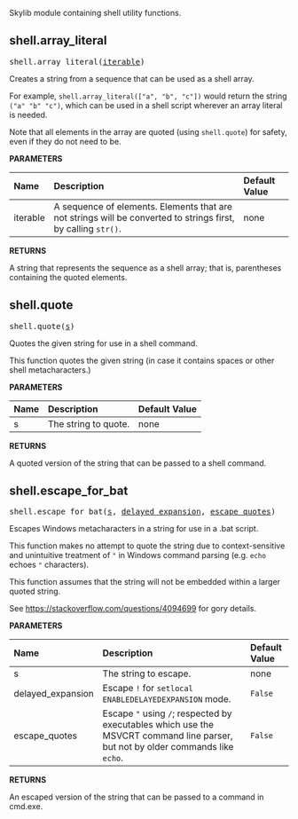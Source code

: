 <!-- Generated with Stardoc: http://skydoc.bazel.build -->

Skylib module containing shell utility functions.

<a id="#shell.array_literal"></a>

## shell.array_literal

<pre>
shell.array_literal(<a href="#shell.array_literal-iterable">iterable</a>)
</pre>

Creates a string from a sequence that can be used as a shell array.

For example, `shell.array_literal(["a", "b", "c"])` would return the string
`("a" "b" "c")`, which can be used in a shell script wherever an array
literal is needed.

Note that all elements in the array are quoted (using `shell.quote`) for
safety, even if they do not need to be.


**PARAMETERS**


| Name  | Description | Default Value |
| :------------- | :------------- | :------------- |
| <a id="shell.array_literal-iterable"></a>iterable |  A sequence of elements. Elements that are not strings will be converted to strings first, by calling <code>str()</code>.   |  none |

**RETURNS**

A string that represents the sequence as a shell array; that is,
parentheses containing the quoted elements.


<a id="#shell.quote"></a>

## shell.quote

<pre>
shell.quote(<a href="#shell.quote-s">s</a>)
</pre>

Quotes the given string for use in a shell command.

This function quotes the given string (in case it contains spaces or other
shell metacharacters.)


**PARAMETERS**


| Name  | Description | Default Value |
| :------------- | :------------- | :------------- |
| <a id="shell.quote-s"></a>s |  The string to quote.   |  none |

**RETURNS**

A quoted version of the string that can be passed to a shell command.


<a id="#shell.escape_for_bat"></a>

## shell.escape_for_bat

<pre>
shell.escape_for_bat(<a href="#shell.escape_for_bat-s">s</a>, <a href="#shell.escape_for_bat-delayed_expansion">delayed_expansion</a>, <a href="#shell.escape_for_bat-escape_quotes">escape_quotes</a>)
</pre>

Escapes Windows metacharacters in a string for use in a .bat script.

This function makes no attempt to quote the string due to context-sensitive
and unintuitive treatment of `"` in Windows command parsing (e.g. `echo`
echoes `"` characters).

This function assumes that the string will not be embedded within a larger
quoted string.

See https://stackoverflow.com/questions/4094699 for gory details.


**PARAMETERS**


| Name  | Description | Default Value |
| :------------- | :------------- | :------------- |
| <a id="shell.escape_for_bat-s"></a>s |  The string to escape.   |  none |
| <a id="shell.escape_for_bat-delayed_expansion"></a>delayed_expansion |  Escape <code>!</code> for <code>setlocal ENABLEDELAYEDEXPANSION</code> mode.   |  <code>False</code> |
| <a id="shell.escape_for_bat-escape_quotes"></a>escape_quotes |  Escape <code>"</code> using <code>/</code>; respected by executables which use the MSVCRT command line parser, but not by older commands like <code>echo</code>.   |  <code>False</code> |

**RETURNS**

An escaped version of the string that can be passed to a command in cmd.exe.


